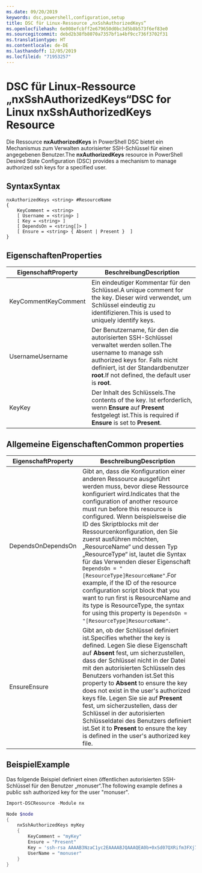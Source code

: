 ```yaml
---
ms.date: 09/20/2019
keywords: dsc,powershell,configuration,setup
title: DSC für Linux-Ressource „nxSshAuthorizedKeys“
ms.openlocfilehash: 6e008efcbff2e679650d0bc3d5b8b573f6ef83e0
ms.sourcegitcommit: debd2b38fb8070a7357bf1a4bf9cc736f3702f31
ms.translationtype: HT
ms.contentlocale: de-DE
ms.lasthandoff: 12/05/2019
ms.locfileid: "71953257"
---
```

# <a name="dsc-for-linux-nxsshauthorizedkeys-resource"></a><span data-ttu-id="ed655-103">DSC für Linux-Ressource „nxSshAuthorizedKeys“</span><span class="sxs-lookup"><span data-stu-id="ed655-103">DSC for Linux nxSshAuthorizedKeys Resource</span></span>

<span data-ttu-id="ed655-104">Die Ressource **nxAuthorizedKeys** in PowerShell DSC bietet ein Mechanismus zum Verwalten autorisierter SSH-Schlüssel für einen angegebenen Benutzer.</span><span class="sxs-lookup"><span data-stu-id="ed655-104">The **nxAuthorizedKeys** resource in PowerShell Desired State Configuration (DSC) provides a mechanism to manage authorized ssh keys for a specified user.</span></span>

## <a name="syntax"></a><span data-ttu-id="ed655-105">Syntax</span><span class="sxs-lookup"><span data-stu-id="ed655-105">Syntax</span></span>

```Syntax
nxAuthorizedKeys <string> #ResourceName
{
    KeyComment = <string>
    [ Username = <string> ]
    [ Key = <string> ]
    [ DependsOn = <string[]> ]
    [ Ensure = <string> { Absent | Present }  ]
}
```

## <a name="properties"></a><span data-ttu-id="ed655-106">Eigenschaften</span><span class="sxs-lookup"><span data-stu-id="ed655-106">Properties</span></span>

|<span data-ttu-id="ed655-107">Eigenschaft</span><span class="sxs-lookup"><span data-stu-id="ed655-107">Property</span></span> |<span data-ttu-id="ed655-108">Beschreibung</span><span class="sxs-lookup"><span data-stu-id="ed655-108">Description</span></span> |
|---|---|
|<span data-ttu-id="ed655-109">KeyComment</span><span class="sxs-lookup"><span data-stu-id="ed655-109">KeyComment</span></span> |<span data-ttu-id="ed655-110">Ein eindeutiger Kommentar für den Schlüssel.</span><span class="sxs-lookup"><span data-stu-id="ed655-110">A unique comment for the key.</span></span> <span data-ttu-id="ed655-111">Dieser wird verwendet, um Schlüssel eindeutig zu identifizieren.</span><span class="sxs-lookup"><span data-stu-id="ed655-111">This is used to uniquely identify keys.</span></span> |
|<span data-ttu-id="ed655-112">Username</span><span class="sxs-lookup"><span data-stu-id="ed655-112">Username</span></span> |<span data-ttu-id="ed655-113">Der Benutzername, für den die autorisierten SSH-Schlüssel verwaltet werden sollen.</span><span class="sxs-lookup"><span data-stu-id="ed655-113">The username to manage ssh authorized keys for.</span></span> <span data-ttu-id="ed655-114">Falls nicht definiert, ist der Standardbenutzer **root**.</span><span class="sxs-lookup"><span data-stu-id="ed655-114">If not defined, the default user is **root**.</span></span> |
|<span data-ttu-id="ed655-115">Key</span><span class="sxs-lookup"><span data-stu-id="ed655-115">Key</span></span> |<span data-ttu-id="ed655-116">Der Inhalt des Schlüssels.</span><span class="sxs-lookup"><span data-stu-id="ed655-116">The contents of the key.</span></span> <span data-ttu-id="ed655-117">Ist erforderlich, wenn **Ensure** auf **Present** festgelegt ist.</span><span class="sxs-lookup"><span data-stu-id="ed655-117">This is required if **Ensure** is set to **Present**.</span></span>|

## <a name="common-properties"></a><span data-ttu-id="ed655-118">Allgemeine Eigenschaften</span><span class="sxs-lookup"><span data-stu-id="ed655-118">Common properties</span></span>

|<span data-ttu-id="ed655-119">Eigenschaft</span><span class="sxs-lookup"><span data-stu-id="ed655-119">Property</span></span> |<span data-ttu-id="ed655-120">Beschreibung</span><span class="sxs-lookup"><span data-stu-id="ed655-120">Description</span></span> |
|---|---|
|<span data-ttu-id="ed655-121">DependsOn</span><span class="sxs-lookup"><span data-stu-id="ed655-121">DependsOn</span></span> |<span data-ttu-id="ed655-122">Gibt an, dass die Konfiguration einer anderen Ressource ausgeführt werden muss, bevor diese Ressource konfiguriert wird.</span><span class="sxs-lookup"><span data-stu-id="ed655-122">Indicates that the configuration of another resource must run before this resource is configured.</span></span> <span data-ttu-id="ed655-123">Wenn beispielsweise die ID des Skriptblocks mit der Ressourcenkonfiguration, den Sie zuerst ausführen möchten, „ResourceName“ und dessen Typ „ResourceType“ ist, lautet die Syntax für das Verwenden dieser Eigenschaft `DependsOn = "[ResourceType]ResourceName"`.</span><span class="sxs-lookup"><span data-stu-id="ed655-123">For example, if the ID of the resource configuration script block that you want to run first is ResourceName and its type is ResourceType, the syntax for using this property is `DependsOn = "[ResourceType]ResourceName"`.</span></span> |
|<span data-ttu-id="ed655-124">Ensure</span><span class="sxs-lookup"><span data-stu-id="ed655-124">Ensure</span></span> |<span data-ttu-id="ed655-125">Gibt an, ob der Schlüssel definiert ist.</span><span class="sxs-lookup"><span data-stu-id="ed655-125">Specifies whether the key is defined.</span></span> <span data-ttu-id="ed655-126">Legen Sie diese Eigenschaft auf **Absent** fest, um sicherzustellen, dass der Schlüssel nicht in der Datei mit den autorisierten Schlüsseln des Benutzers vorhanden ist.</span><span class="sxs-lookup"><span data-stu-id="ed655-126">Set this property to **Absent** to ensure the key does not exist in the user's authorized keys file.</span></span> <span data-ttu-id="ed655-127">Legen Sie sie auf **Present** fest, um sicherzustellen, dass der Schlüssel in der autorisierten Schlüsseldatei des Benutzers definiert ist.</span><span class="sxs-lookup"><span data-stu-id="ed655-127">Set it to **Present** to ensure the key is defined in the user's authorized key file.</span></span> |

## <a name="example"></a><span data-ttu-id="ed655-128">Beispiel</span><span class="sxs-lookup"><span data-stu-id="ed655-128">Example</span></span>

<span data-ttu-id="ed655-129">Das folgende Beispiel definiert einen öffentlichen autorisierten SSH-Schlüssel für den Benutzer „monuser“.</span><span class="sxs-lookup"><span data-stu-id="ed655-129">The following example defines a public ssh authorized key for the user "monuser".</span></span>

```powershell
Import-DSCResource -Module nx

Node $node
{
    nxSshAuthorizedKeys myKey
    {
        KeyComment = "myKey"
        Ensure = "Present"
        Key = 'ssh-rsa AAAAB3NzaC1yc2EAAAABJQAAAQEA0b+0xSd07QXRifm3FXj7Pn/DblA6QI5VAkDm6OivFzj3U6qGD1VJ6AAxWPCyMl/qhtpRtxZJDu/TxD8AyZNgc8aN2CljN1hOMbBRvH2q5QPf/nCnnJRaGsrxIqZjyZdYo9ZEEzjZUuMDM5HI1LA9B99k/K6PK2Bc1NLivpu7nbtVG2tLOQs+GefsnHuetsRMwo/+c3LtwYm9M0XfkGjYVCLO4CoFuSQpvX6AB3TedUy6NZ0iuxC0kRGg1rIQTwSRcw+McLhslF0drs33fw6tYdzlLBnnzimShMuiDWiT37WqCRovRGYrGCaEFGTG2e0CN8Co8nryXkyWc6NSDNpMzw== rsa-key-20150401'
        UserName = "monuser"
    }
}
```